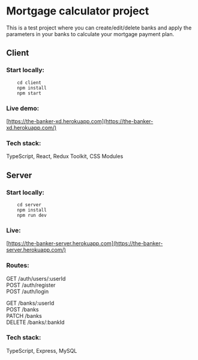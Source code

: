 # Mortgage calculator project

This is a test project where you can create/edit/delete banks and apply the parameters in your banks to calculate your mortgage payment plan.

## Client

### Start locally:

```
    cd client
    npm install
    npm start
```

### Live demo: 
[https://the-banker-xd.herokuapp.com](https://the-banker-xd.herokuapp.com/)

### Tech stack: 
TypeScript, React, Redux Toolkit, CSS Modules

## Server

### Start locally:

```
    cd server
    npm install
    npm run dev
```

### Live: 
[https://the-banker-server.herokuapp.com](https://the-banker-server.herokuapp.com/)

### Routes:

GET /auth/users/:userId  
POST /auth/register  
POST /auth/login

GET /banks/:userId  
POST /banks  
PATCH /banks  
DELETE /banks/:bankId  

### Tech stack: 
TypeScript, Express, MySQL

